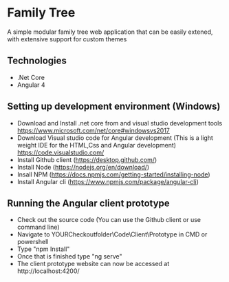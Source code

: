 # Family Tree
A simple modular family tree web application that can be easily extened, with extensive support for custom themes

## Technologies

* .Net Core
* Angular 4

## Setting up development environment (Windows)

* Download and Install .net core from and visual studio development tools https://www.microsoft.com/net/core#windowsvs2017
* Download Visual studio code for Angular development (This is a light weight IDE for the HTML,Css and Angular development) https://code.visualstudio.com/
* Install Github client (https://desktop.github.com/)
* Install Node (https://nodejs.org/en/download/)
* Insall NPM (https://docs.npmjs.com/getting-started/installing-node)
* Install Angular cli (https://www.npmjs.com/package/angular-cli)

## Running the Angular client prototype
* Check out the source code (You can use the Github client or use command line)
* Navigate to YOURCheckoutfolder\Code\Client\Prototype in CMD or powershell
* Type "npm Install"
* Once that is finished type "ng serve"
* The client prototype website can now be accessed at http://localhost:4200/




